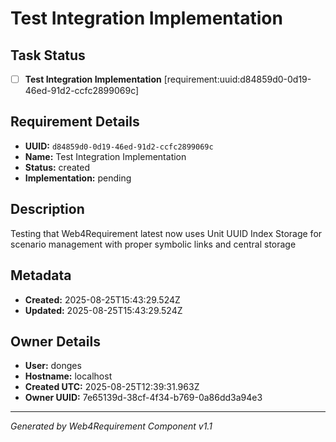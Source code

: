 # Test Integration Implementation

## Task Status
- [ ] **Test Integration Implementation** [requirement:uuid:d84859d0-0d19-46ed-91d2-ccfc2899069c]

## Requirement Details

- **UUID:** `d84859d0-0d19-46ed-91d2-ccfc2899069c`
- **Name:** Test Integration Implementation
- **Status:** created
- **Implementation:** pending

## Description

Testing that Web4Requirement latest now uses Unit UUID Index Storage for scenario management with proper symbolic links and central storage

## Metadata

- **Created:** 2025-08-25T15:43:29.524Z
- **Updated:** 2025-08-25T15:43:29.524Z

## Owner Details

- **User:** donges
- **Hostname:** localhost
- **Created UTC:** 2025-08-25T12:39:31.963Z
- **Owner UUID:** 7e65139d-38cf-4f34-b769-0a86dd3a94e3

---

*Generated by Web4Requirement Component v1.1*